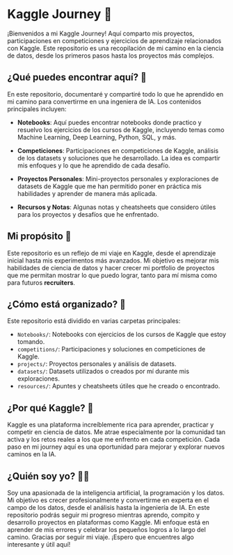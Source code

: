 # Kaggle Journey 🚀

¡Bienvenidos a mi Kaggle Journey! Aquí comparto mis proyectos, participaciones en competiciones y ejercicios de aprendizaje relacionados con Kaggle. Este repositorio es una recopilación de mi camino en la ciencia de datos, desde los primeros pasos hasta los proyectos más complejos.

## ¿Qué puedes encontrar aquí? 🤔

En este repositorio, documentaré y compartiré todo lo que he aprendido en mi camino para convertirme en una ingeniera de IA. Los contenidos principales incluyen:

- **Notebooks**: Aquí puedes encontrar notebooks donde practico y resuelvo los ejercicios de los cursos de Kaggle, incluyendo temas como Machine Learning, Deep Learning, Python, SQL, y más.
  
- **Competiciones**: Participaciones en competiciones de Kaggle, análisis de los datasets y soluciones que he desarrollado. La idea es compartir mis enfoques y lo que he aprendido de cada desafío.

- **Proyectos Personales**: Mini-proyectos personales y exploraciones de datasets de Kaggle que me han permitido poner en práctica mis habilidades y aprender de manera más aplicada.

- **Recursos y Notas**: Algunas notas y cheatsheets que considero útiles para los proyectos y desafíos que he enfrentado.

## Mi propósito 🎯

Este repositorio es un reflejo de mi viaje en Kaggle, desde el aprendizaje inicial hasta mis experimentos más avanzados. Mi objetivo es mejorar mis habilidades de ciencia de datos y hacer crecer mi portfolio de proyectos que me permitan mostrar lo que puedo lograr, tanto para mí misma como para futuros **recruiters**.

## ¿Cómo está organizado? 📂

Este repositorio está dividido en varias carpetas principales:

- `Notebooks/`: Notebooks con ejercicios de los cursos de Kaggle que estoy tomando.
- `competitions/`: Participaciones y soluciones en competiciones de Kaggle.
- `projects/`: Proyectos personales y análisis de datasets.
- `datasets/`: Datasets utilizados o creados por mí durante mis exploraciones.
- `resources/`: Apuntes y cheatsheets útiles que he creado o encontrado.

## ¿Por qué Kaggle? 🌟

Kaggle es una plataforma increíblemente rica para aprender, practicar y competir en ciencia de datos. Me atrae especialmente por la comunidad tan activa y los retos reales a los que me enfrento en cada competición. Cada paso en mi journey aquí es una oportunidad para mejorar y explorar nuevos caminos en la IA.

## ¿Quién soy yo? 👩‍💻
Soy una apasionada de la inteligencia artificial, la programación y los datos. Mi objetivo es crecer profesionalmente y convertirme en experta en el campo de los datos, desde el análisis hasta la ingeniería de IA. En este repositorio podrás seguir mi progreso mientras aprendo, compito y desarrollo proyectos en plataformas como Kaggle. Mi enfoque está en aprender de mis errores y celebrar los pequeños logros a lo largo del camino.
Gracias por seguir mi viaje. ¡Espero que encuentres algo interesante y útil aquí!
